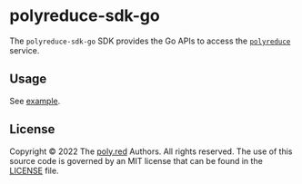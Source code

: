 # polyreduce-sdk-go

The `polyreduce-sdk-go` SDK provides the Go APIs to access the [`polyreduce`](https://polyreduce.com) service.

## Usage

See [example](./example/main.go).

## License

Copyright &copy; 2022 The [poly.red](https://poly.red) Authors. All rights reserved. The use of this source code is governed by an MIT license that can be found in the [LICENSE](./LICENSE) file.